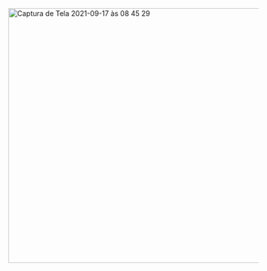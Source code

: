 <img width="513" alt="Captura de Tela 2021-09-17 às 08 45 29" src="https://user-images.githubusercontent.com/33487118/133777419-657ae271-a497-4298-9e5f-b371a666816d.png">
